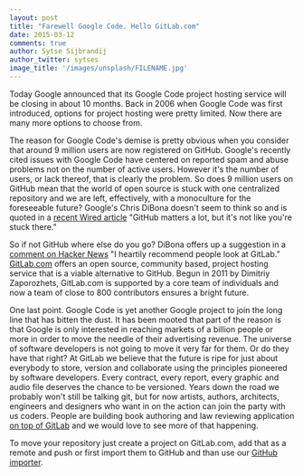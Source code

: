 ```yaml
---
layout: post
title: "Farewell Google Code. Hello GitLab.com"
date: 2015-03-12
comments: true
author: Sytse Sijbrandij
author_twitter: sytses
image_title: '/images/unsplash/FILENAME.jpg'
---
```


Today Google announced that its Google Code project hosting service will be closing in about 10 months. Back in 2006 when Google Code was first introduced, options for project hosting were pretty limited. Now there are many more options to choose from. 

<!-- more -->

The reason for Google Code's demise is pretty obvious when you consider that around 9 million users are now registered on GitHub. Google's recently cited issues with Google Code have centered on reported spam and abuse problems not on the number of active users. However it's the number of users, or lack thereof, that is clearly the problem. So does 9 million users on GitHub mean that the world of open source is stuck with one centralized repository and we are left, effectively, with a monoculture for the foreseeable future? Google's Chris DiBona doesn't seem to think so and is quoted in a [recent Wired article](http://www.wired.com/2015/03/github-conquered-google-microsoft-everyone-else/) "GitHub matters a lot, but it's not like you're stuck there." 

So if not GitHub where else do you go? DiBona offers up a suggestion in a [comment on Hacker News](https://news.ycombinator.com/item?id=9192271) "I heartily recommend people look at GitLab." [GitLab.com](https://about.gitlab.com/gitlab-com/) offers an open source, community based, project hosting service that is a viable alternative to GitHub. Begun in 2011 by Dimitriy Zaporozhets, GitLab.com is supported by a core team of individuals and now a team of close to 800 contributors ensures a bright future.

One last point.  Google Code is yet another Google project to join the long line that has bitten the dust. It has been mooted that part of the reason is that Google is only interested in reaching markets of a billion people or more in order to move the needle of their advertising revenue. The universe of software developers is not going to move it very far for them. Or do they have that right? At GitLab we believe that the future is ripe for just about everybody to store, version and collaborate using the principles pioneered by software developers. Every contract, every report, every graphic and audio file deserves the chance to be versioned. Years down the road we probably won't still be talking git, but for now artists, authors, architects, engineers and designers who want in on the action can join the party with us coders. People are building book authoring and law reviewing application [on top of GitLab](https://about.gitlab.com/applications/#built-with-gitlab) and we would love to see more of that happening.

To move your repository just create a project on GitLab.com, add that as a remote and push or first import them to GitHub and than use our [GitHub importer](https://about.gitlab.com/images/7_7/import.png).
